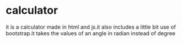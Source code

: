 # calculator
it is a calculator made in html and js.it also includes a little bit use of bootstrap.it takes the values of an angle in radian instead of degree
